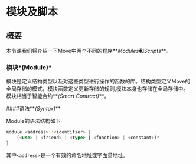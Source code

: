 # 模块及脚本

## 概要

本节课我们将介绍一下Move中两个不同的程序**_Modules_**和**_Scripts_**。

### 模块*(Module)*

模块是定义结构类型以及对这些类型进行操作的函数的库。结构类型定义Move的全局存储的模式，模块函数定义更新存储的规则,模块本身也存储在全局存储中。模块相当于智能合约**_(Smart Contract)_**。

####语法**_(Syntax)_**

Module的语法结构如下

```rust
module <address>::<identifier> {
    (<use> | <friend> | <type> | <function> | <constant>)*
}
```

其中`<address>`是一个有效的命名地址或字面量地址。
